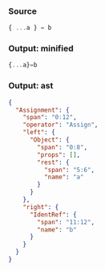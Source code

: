 ### Source
```js parse:expr
{ ...a } = b
```

### Output: minified
```js
{...a}=b
```

### Output: ast
```json
{
  "Assignment": {
    "span": "0:12",
    "operator": "Assign",
    "left": {
      "Object": {
        "span": "0:8",
        "props": [],
        "rest": {
          "span": "5:6",
          "name": "a"
        }
      }
    },
    "right": {
      "IdentRef": {
        "span": "11:12",
        "name": "b"
      }
    }
  }
}
```

